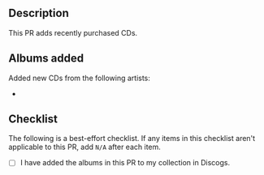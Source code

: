 ## Description

This PR adds recently purchased CDs.

## Albums added

Added new CDs from the following artists:

- 

<h2 id="checklist">Checklist</h2>

The following is a best-effort checklist. If any items in this checklist aren't applicable to this PR, add `N/A` after each item.

- [ ] I have added the albums in this PR to my collection in Discogs.
